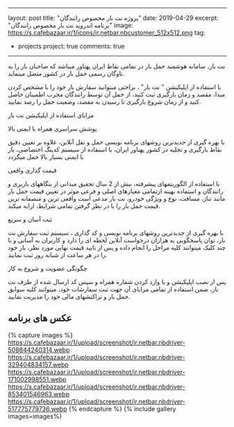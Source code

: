 ------
layout: post
title:  "پروژه نت بار مخصوص رانندگان"
date:   2019-04-29
excerpt: "برنامه اندروید نت بار مخصوص رانندگان"
image: https://s.cafebazaar.ir/1/icons/ir.netbar.nbcustomer_512x512.png
tag:
- projects 
project: true
comments: true

---
         
نت بار، سامانه هوشمند حمل بار در تمامی نقاط ایران پهناور میباشد که صاحبان بار را به ناوگان رسمی حمل بار در کشور متصل مینماید. 

با استفاده از اپلیکیشن " نت بار" ، براحتی میتوانید سفارش بار خود را با مشخص کردن مبدا، مقصد و زمان بارگیری ثبت کنید، از حمل آن توسط رانندگان مجرب اطمینان حاصل کنید و از زمان شروع بارگیری تا رسیدن به مقصد، وضعیت حمل را رصد نمایید.


مزایای استفاده از اپلیکیشن نت بار 

پوشش سراسری همراه با ایمنی بالا 

با بهره گیری از جدیدترین روشهای برنامه نویسی حمل و نقل آنلاین، علاوه بر تعیین دقیق نقاط بارگیری و تخلیه در کشور پهناور ایران، با استفاده از سیستم کدینگ اختصاصی، بار با ایمنی بسیار بالا حمل میگردد 

قیمت گذاری واقعی 

با استفاده از الگوریتمهای پیشرفته، بیش از 2 سال تحقیق میدانی از بنگاههای باربری و رانندگان و استفاده بهینه ازتمامی معیارهای اصلی و فرعی موثر در تعیین قیمت حمل بار مانند تناژ، مسافت، نوع و ویژگی خودرو، نت بار مدعی است واقعی ترین و منصفانه ترین قیمت حمل بار را با در نظر گرفتن تمامی شرایط، ارایه میکند. 

ثبت آسان و سریع 

با بهره گیری از جدیدترین روشهای برنامه نویسی و کد گذاری  ، سیستم ثبت سفارش نت بار، توان پاسخگویی به هزاران درخواست آنلاین لحظه ای را دارد و کاربران به آسانی و با چند کلیک میتوانند کلیه مراحل را انجام داده و پس از تایید قیمت نهایی مورد نظر، بار خود را در هر ساعت از شبانه روز ثبت نمایند. 

چگونگی عضویت و شروع به کار 

پس از نصب اپلیکیشن و با وارد کردن شماره همراه و سپس کد ارسال شده از طرف نت بار، ضمن استفاده از تمامی مزایای آن جهت ثبت سفارشات خود، میتوانید کلیه سوابق حمل بار و تراکنشهای مالی خود را مدیریت نمایید. 

## عکس های برنامه

{% capture images %}
  https://s.cafebazaar.ir/1/upload/screenshot/ir.netbar.nbdriver-508844240314.webp
  https://s.cafebazaar.ir/1/upload/screenshot/ir.netbar.nbdriver-329404834157.webp
  https://s.cafebazaar.ir/1/upload/screenshot/ir.netbar.nbdriver-171002998551.webp
  https://s.cafebazaar.ir/1/upload/screenshot/ir.netbar.nbdriver-853401546963.webp
  https://s.cafebazaar.ir/1/upload/screenshot/ir.netbar.nbdriver-517775779736.webp
{% endcapture %}
{% include gallery images=images%}


 

